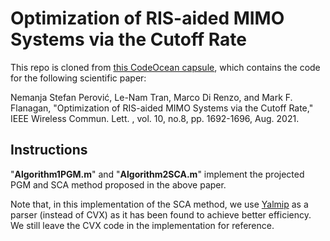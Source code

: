 # Optimization of RIS-aided MIMO Systems via the Cutoff Rate

This repo is cloned from [this CodeOcean capsule](https://codeocean.com/capsule/1300715/tree/v1), which contains the code for the following scientific paper:

Nemanja Stefan Perović, Le-Nam Tran, Marco Di Renzo, and Mark F. Flanagan, "Optimization of RIS-aided MIMO Systems via the Cutoff Rate," IEEE Wireless Commun. Lett. ,  vol. 10, no.8, pp. 1692-1696, Aug. 2021.

## Instructions
"**Algorithm1PGM.m**" and "**Algorithm2SCA.m**" implement the projected PGM and SCA method proposed in the above paper.

Note that, in this implementation of the SCA method, we use [Yalmip](https://yalmip.github.io/) as a parser (instead of CVX) as it has been found to achieve better efficiency. We still leave the CVX code in the implementation for reference.
